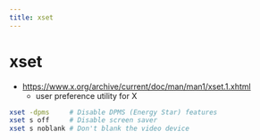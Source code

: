```yaml
---
title: xset
---
```


# xset

- https://www.x.org/archive/current/doc/man/man1/xset.1.xhtml
  - user preference utility for X

```bash
xset -dpms     # Disable DPMS (Energy Star) features
xset s off     # Disable screen saver
xset s noblank # Don't blank the video device
```
